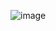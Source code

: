 ![image](https://user-images.githubusercontent.com/115797946/206865761-a0be2ea2-27e9-4749-89ca-5427ee01c938.png)
